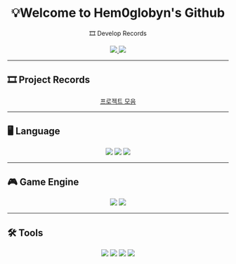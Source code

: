 <!-- 중앙정렬 -->
<h1 align="center">💡Welcome to Hem0globyn's Github</h1>

<p align="center">
  🎞️ Develop Records
</p>
<!-- 링크 아이콘 -->
<p align="center">
  
  <a href="https://memo0486.tistory.com" target="_blank">
    <img src="https://img.shields.io/badge/Blog-FF5722?style=for-the-badge&logo=blogger&logoColor=white"/>
  </a>
  <a href="https://www.youtube.com/playlist?list=PLgFV4NNN3970xm6VW2k4BXWADc_B0pwHt" target="_blank">
    <img src="https://img.shields.io/badge/YouTube-FF0000?style=for-the-badge&logo=youtube&logoColor=white"/>
  </a>
</p>


---
## 🎞️ Project Records
<p align="center">
  <a href="https://www.notion.so/257fa7b81d2280bebb26f5df047b10c1?source=copy_link">
    프로젝트 모음
  </a>
</p>



---
## 🖥️ Language
<p align="center">
  <img src="https://img.shields.io/badge/C++-00599C?style=for-the-badge&logo=cplusplus&logoColor=white"/>
  <img src="https://img.shields.io/badge/Java-007396?style=for-the-badge&logo=java&logoColor=white"/>
  <img src="https://img.shields.io/badge/C%23-239120?style=for-the-badge&logo=csharp&logoColor=white"/>
</p>

---

## 🎮 Game Engine
<p align="center">
  <img src="https://img.shields.io/badge/Unity-000000?style=for-the-badge&logo=unity&logoColor=white"/>
  <img src="https://img.shields.io/badge/Unity%20VR-000000?style=for-the-badge&logo=unity&logoColor=white"/>
 </p>


---

## 🛠 Tools
<p align="center">
  <img src="https://img.shields.io/badge/Git-F05032?style=for-the-badge&logo=git&logoColor=white"/>
  <img src="https://img.shields.io/badge/Figma-F24E1E?style=for-the-badge&logo=figma&logoColor=white"/>
  <img src="https://img.shields.io/badge/Slack-4A154B?style=for-the-badge&logo=slack&logoColor=white"/>
  <img src="https://img.shields.io/badge/Notion-000000?style=for-the-badge&logo=notion&logoColor=white"/>
</p>
